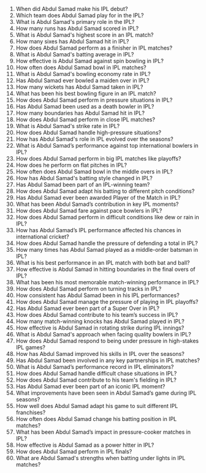 1. When did Abdul Samad make his IPL debut?  
2. Which team does Abdul Samad play for in the IPL?  
3. What is Abdul Samad's primary role in the IPL?  
4. How many runs has Abdul Samad scored in IPL?  
5. What is Abdul Samad's highest score in an IPL match?  
6. How many sixes has Abdul Samad hit in IPL?  
7. How does Abdul Samad perform as a finisher in IPL matches?  
8. What is Abdul Samad's batting average in IPL?  
9. How effective is Abdul Samad against spin bowling in IPL?  
10. How often does Abdul Samad bowl in IPL matches?  
11. What is Abdul Samad's bowling economy rate in IPL?  
12. Has Abdul Samad ever bowled a maiden over in IPL?  
13. How many wickets has Abdul Samad taken in IPL?  
14. What has been his best bowling figure in an IPL match?  
15. How does Abdul Samad perform in pressure situations in IPL?  
16. Has Abdul Samad been used as a death bowler in IPL?  
17. How many boundaries has Abdul Samad hit in IPL?  
18. How does Abdul Samad perform in close IPL matches?  
19. What is Abdul Samad's strike rate in IPL?  
20. How does Abdul Samad handle high-pressure situations?  
21. How has Abdul Samad's role in IPL evolved over the seasons?  
22. What is Abdul Samad’s performance against top international bowlers in IPL?  
23. How does Abdul Samad perform in big IPL matches like playoffs?  
24. How does he perform on flat pitches in IPL?  
25. How often does Abdul Samad bowl in the middle overs in IPL?  
26. How has Abdul Samad's batting style changed in IPL?  
27. Has Abdul Samad been part of an IPL-winning team?  
28. How does Abdul Samad adapt his batting to different pitch conditions?  
29. Has Abdul Samad ever been awarded Player of the Match in IPL?  
30. What has been Abdul Samad’s contribution in key IPL moments?  
31. How does Abdul Samad fare against pace bowlers in IPL?  
32. How does Abdul Samad perform in difficult conditions like dew or rain in IPL?  
33. How has Abdul Samad’s IPL performance affected his chances in international cricket?  
34. How does Abdul Samad handle the pressure of defending a total in IPL?  
35. How many times has Abdul Samad played as a middle-order batsman in IPL?  
36. What is his best performance in an IPL match with both bat and ball?  
37. How effective is Abdul Samad in hitting boundaries in the final overs of IPL?  
38. What has been his most memorable match-winning performance in IPL?  
39. How does Abdul Samad perform on turning tracks in IPL?  
40. How consistent has Abdul Samad been in his IPL performances?  
41. How does Abdul Samad manage the pressure of playing in IPL playoffs?  
42. Has Abdul Samad ever been part of a Super Over in IPL?  
43. How does Abdul Samad contribute to his team’s success in IPL?  
44. How many match-winning knocks has Abdul Samad played in IPL?  
45. How effective is Abdul Samad in rotating strike during IPL innings?  
46. What is Abdul Samad's approach when facing quality bowlers in IPL?  
47. How does Abdul Samad respond to being under pressure in high-stakes IPL games?  
48. How has Abdul Samad improved his skills in IPL over the seasons?  
49. Has Abdul Samad been involved in any key partnerships in IPL matches?  
50. What is Abdul Samad’s performance record in IPL eliminators?  
51. How does Abdul Samad handle difficult chase situations in IPL?  
52. How does Abdul Samad contribute to his team's fielding in IPL?  
53. Has Abdul Samad ever been part of an iconic IPL moment?  
54. What improvements have been seen in Abdul Samad’s game during IPL seasons?  
55. How well does Abdul Samad adapt his game to suit different IPL franchises?  
56. How often does Abdul Samad change his batting position in IPL matches?  
57. What has been Abdul Samad’s impact in pressure-cooker matches in IPL?  
58. How effective is Abdul Samad as a power hitter in IPL?  
59. How does Abdul Samad perform in IPL finals?  
60. What are Abdul Samad's strengths when batting under lights in IPL matches?  